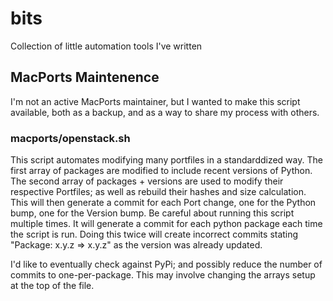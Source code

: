 # bits
Collection of little automation tools I've written

## MacPorts Maintenence
I'm not an active MacPorts maintainer, but I wanted to make this script available, both as a backup, and as a way to share my process with others.

### macports/openstack.sh
This script automates modifying many portfiles in a standarddized way.
The first array of packages are modified to include recent versions of Python.
The second array of packages + versions are used to modify their respective Portfiles; as well as rebuild their hashes and size calculation.
This will then generate a commit for each Port change, one for the Python bump, one for the Version bump.
Be careful about running this script multiple times. It will generate a commit for each python package each time the script is run. Doing this twice will create incorrect commits stating "Package: x.y.z => x.y.z" as the version was already updated.

I'd like to eventually check against PyPi; and possibly reduce the number of commits to one-per-package. This may involve changing the arrays setup at the top of the file.